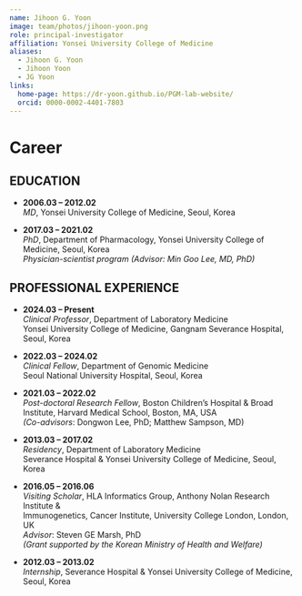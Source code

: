 ```yaml
---
name: Jihoon G. Yoon
image: team/photos/jihoon-yoon.png
role: principal-investigator
affiliation: Yonsei University College of Medicine
aliases:
  - Jihoon G. Yoon
  - Jihoon Yoon
  - JG Yoon
links:
  home-page: https://dr-yoon.github.io/PGM-lab-website/
  orcid: 0000-0002-4401-7803
---
```


# Career

## EDUCATION
- **2006.03 – 2012.02**  
  *MD*, Yonsei University College of Medicine, Seoul, Korea

- **2017.03 – 2021.02**  
  *PhD*, Department of Pharmacology, Yonsei University College of Medicine, Seoul, Korea  
  *Physician-scientist program (Advisor: Min Goo Lee, MD, PhD)*


## PROFESSIONAL EXPERIENCE

- **2024.03 – Present**  
  *Clinical Professor*, Department of Laboratory Medicine  
  Yonsei University College of Medicine, Gangnam Severance Hospital, Seoul, Korea  

- **2022.03 – 2024.02**  
  *Clinical Fellow*, Department of Genomic Medicine  
  Seoul National University Hospital, Seoul, Korea  

- **2021.03 – 2022.02**  
  *Post-doctoral Research Fellow*, Boston Children’s Hospital & Broad Institute, Harvard Medical School, Boston, MA, USA  
  *(Co-advisors*: Dongwon Lee, PhD; Matthew Sampson, MD)
  
- **2013.03 – 2017.02**  
  *Residency*, Department of Laboratory Medicine  
  Severance Hospital & Yonsei University College of Medicine, Seoul, Korea  

- **2016.05 – 2016.06**  
  *Visiting Scholar*, HLA Informatics Group, Anthony Nolan Research Institute &  
  Immunogenetics, Cancer Institute, University College London, London, UK  
  *Advisor*: Steven GE Marsh, PhD  
  *(Grant supported by the Korean Ministry of Health and Welfare)*  

- **2012.03 – 2013.02**  
  *Internship*, Severance Hospital & Yonsei University College of Medicine, Seoul, Korea
